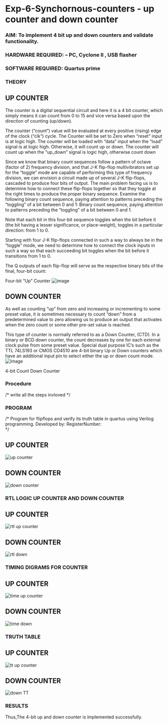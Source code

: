 # Exp-6-Synchornous-counters - up counter and down counter 
### AIM: To implement 4 bit up and down counters and validate  functionality.
### HARDWARE REQUIRED:  – PC, Cyclone II , USB flasher
### SOFTWARE REQUIRED:   Quartus prime
### THEORY 

## UP COUNTER 
The counter is a digital sequential circuit and here it is a 4 bit counter, which simply means it can count from 0 to 15 and vice versa based upon the direction of counting (up/down). 

The counter (“count“) value will be evaluated at every positive (rising) edge of the clock (“clk“) cycle.
The Counter will be set to Zero when “reset” input is at logic high.
The counter will be loaded with “data” input when the “load” signal is at logic high. Otherwise, it will count up or down.
The counter will count up when the “up_down” signal is logic high, otherwise count down

Since we know that binary count sequences follow a pattern of octave (factor of 2) frequency division, and that J-K flip-flop multivibrators set up for the “toggle” mode are capable of performing this type of frequency division, we can envision a circuit made up of several J-K flip-flops, cascaded to produce four bits of output.
The main problem facing us is to determine how to connect these flip-flops together so that they toggle at the right times to produce the proper binary sequence.
Examine the following binary count sequence, paying attention to patterns preceding the “toggling” of a bit between 0 and 1:
Binary count sequence, paying attention to patterns preceding the “toggling” of a bit between 0 and 1.

Note that each bit in this four-bit sequence toggles when the bit before it (the bit having a lesser significance, or place-weight), toggles in a particular direction: from 1 to 0.



 
 

Starting with four J-K flip-flops connected in such a way to always be in the “toggle” mode, we need to determine how to connect the clock inputs in such a way so that each succeeding bit toggles when the bit before it transitions from 1 to 0.

The Q outputs of each flip-flop will serve as the respective binary bits of the final, four-bit count:

 
 

Four-bit “Up” Counter
![image](https://user-images.githubusercontent.com/36288975/169644758-b2f4339d-9532-40c5-af40-8f4f8c942e2c.png)



## DOWN COUNTER 

As well as counting “up” from zero and increasing or incrementing to some preset value, it is sometimes necessary to count “down” from a predetermined value to zero allowing us to produce an output that activates when the zero count or some other pre-set value is reached.

This type of counter is normally referred to as a Down Counter, (CTD). In a binary or BCD down counter, the count decreases by one for each external clock pulse from some preset value. Special dual purpose IC’s such as the TTL 74LS193 or CMOS CD4510 are 4-bit binary Up or Down counters which have an additional input pin to select either the up or down count mode.
![image](https://user-images.githubusercontent.com/36288975/169644844-1a14e123-7228-4ed8-81a9-eb937dff4ac8.png)


4-bit Count Down Counter
### Procedure
/* write all the steps invloved */



### PROGRAM 
/*
Program for flipflops  and verify its truth table in quartus using Verilog programming.
Developed by: 
RegisterNumber:  
*/
## UP COUNTER
![up counter](https://github.com/JAGADEESHJ97/Exp-7-Synchornous-counters-/assets/152129419/c72b45fb-6af5-4c10-8fe6-9a1a00658a8e)

## DOWN COUNTER
![down counter](https://github.com/JAGADEESHJ97/Exp-7-Synchornous-counters-/assets/152129419/7105d95c-e890-474e-ac81-929207005ecf)

### RTL LOGIC UP COUNTER AND DOWN COUNTER 
## UP COUNTER
![rtl up counter](https://github.com/JAGADEESHJ97/Exp-7-Synchornous-counters-/assets/152129419/8bc43b90-a2cb-479e-9e72-64e6d537e0ba)

## DOWN COUNTER
![rtl down](https://github.com/JAGADEESHJ97/Exp-7-Synchornous-counters-/assets/152129419/1a9cb736-12c1-42e7-a940-c319329095a1)

### TIMING DIGRAMS FOR COUNTER  

## UP COUNTER
![time up counter](https://github.com/JAGADEESHJ97/Exp-7-Synchornous-counters-/assets/152129419/416bf502-c036-4755-b75d-2f77ba7c3d19)

## DOWN COUNTER
![time down](https://github.com/JAGADEESHJ97/Exp-7-Synchornous-counters-/assets/152129419/1d502489-512b-4f30-9624-7ea815eb69f3)

### TRUTH TABLE 

## UP COUNTER
![tt up counter](https://github.com/JAGADEESHJ97/Exp-7-Synchornous-counters-/assets/152129419/d0aab17f-8f2d-4d65-be11-c308cde4de43)

## DOWN COUNTER

![down TT](https://github.com/JAGADEESHJ97/Exp-7-Synchornous-counters-/assets/152129419/2f97f5b2-13b7-4f91-b5a4-9fc95d5c336a)

### RESULTS 
Thus,The 4-bit up and down counter is implemented successfully.
